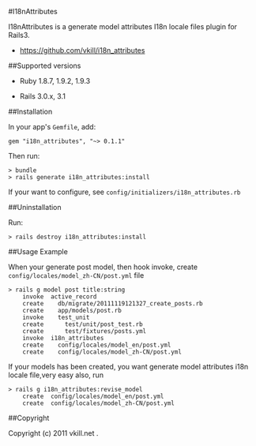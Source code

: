 #I18nAttributes

I18nAttributes is a generate model attributes I18n locale files plugin for Rails3.

* https://github.com/vkill/i18n_attributes

##Supported versions

* Ruby 1.8.7, 1.9.2, 1.9.3

* Rails 3.0.x, 3.1


##Installation

In your app's `Gemfile`, add:

    gem "i18n_attributes", "~> 0.1.1"

Then run:

    > bundle
    > rails generate i18n_attributes:install

If your want to configure, see `config/initializers/i18n_attributes.rb`


##Uninstallation

Run:

    > rails destroy i18n_attributes:install


##Usage Example

When your generate post model, then hook invoke, create `config/locales/model_zh-CN/post.yml` file

    > rails g model post title:string
        invoke  active_record
        create    db/migrate/20111119121327_create_posts.rb
        create    app/models/post.rb
        invoke    test_unit
        create      test/unit/post_test.rb
        create      test/fixtures/posts.yml
        invoke  i18n_attributes
        create    config/locales/model_en/post.yml
        create    config/locales/model_zh-CN/post.yml

If your models has been created, you want generate model attributes i18n locale file,very easy also, run

    > rails g i18n_attributes:revise_model
        create  config/locales/model_en/post.yml
        create  config/locales/model_zh-CN/post.yml


##Copyright

Copyright (c) 2011 vkill.net .

